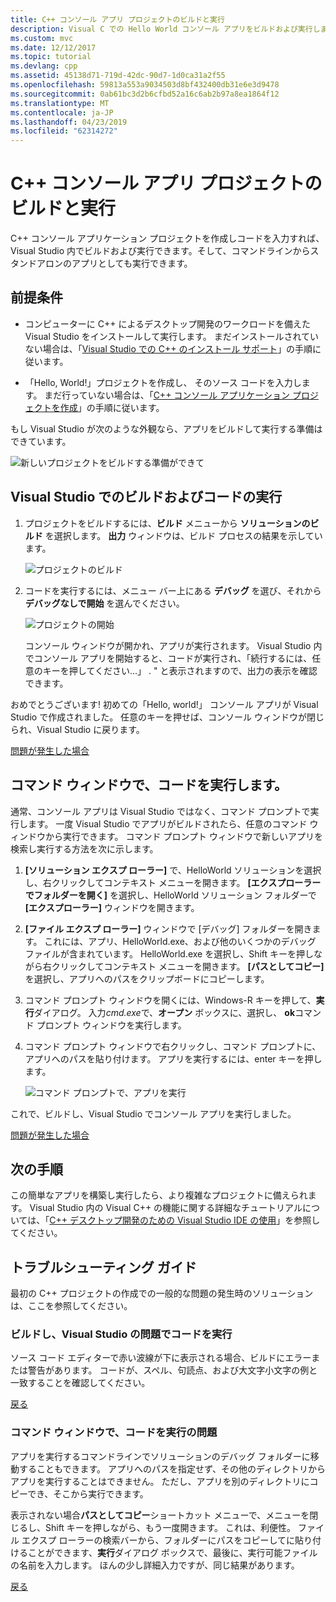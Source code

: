```yaml
---
title: C++ コンソール アプリ プロジェクトのビルドと実行
description: Visual C での Hello World コンソール アプリをビルドおよび実行します。
ms.custom: mvc
ms.date: 12/12/2017
ms.topic: tutorial
ms.devlang: cpp
ms.assetid: 45138d71-719d-42dc-90d7-1d0ca31a2f55
ms.openlocfilehash: 59813a553a9034503d8bf432400db31e6e3d9478
ms.sourcegitcommit: 0ab61bc3d2b6cfbd52a16c6ab2b97a8ea1864f12
ms.translationtype: MT
ms.contentlocale: ja-JP
ms.lasthandoff: 04/23/2019
ms.locfileid: "62314272"
---
```

# <a name="build-and-run-a-c-console-app-project"></a>C++ コンソール アプリ プロジェクトのビルドと実行

C++ コンソール アプリケーション プロジェクトを作成しコードを入力すれば、Visual Studio 内でビルドおよび実行できます。そして、コマンドラインからスタンドアロンのアプリとしても実行できます。

## <a name="prerequisites"></a>前提条件

- コンピューターに C++ によるデスクトップ開発のワークロードを備えた Visual Studio をインストールして実行します。 まだインストールされていない場合は、「[Visual Studio での C++ のインストール サポート](vscpp-step-0-installation.md)」の手順に従います。

- 「Hello, World!」プロジェクトを作成し、 そのソース コードを入力します。 まだ行っていない場合は、「[C++ コンソール アプリケーション プロジェクトを作成](vscpp-step-1-create.md)」の手順に従います。

もし Visual Studio が次のような外観なら、アプリをビルドして実行する準備はできています。

   ![新しいプロジェクトをビルドする準備ができて](media/vscpp-ready-to-build.png "新しいプロジェクトを構築する準備")

## <a name="build-and-run-your-code-in-visual-studio"></a>Visual Studio でのビルドおよびコードの実行

1. プロジェクトをビルドするには、**ビルド** メニューから **ソリューションのビルド** を選択します。 **出力** ウィンドウは、ビルド プロセスの結果を示しています。

   ![プロジェクトのビルド](media/vscpp-build-solution.gif "プロジェクトのビルド")

1. コードを実行するには、メニュー バー上にある **デバッグ** を選び、それから **デバッグなしで開始** を選んでください。

   ![プロジェクトの開始](media/vscpp-start-without-debugging.gif "プロジェクトの開始")

   コンソール ウィンドウが開かれ、アプリが実行されます。 Visual Studio 内でコンソール アプリを開始すると、コードが実行され、「続行するには、任意のキーを押してください...」 . " と表示されますので、出力の表示を確認できます。

おめでとうございます! 初めての「Hello, world!」 コンソール アプリが Visual Studio で作成されました。 任意のキーを押せば、コンソール ウィンドウが閉じられ、Visual Studio に戻ります。

[問題が発生した場合](#build-and-run-your-code-in-visual-studio-issues)

## <a name="run-your-code-in-a-command-window"></a>コマンド ウィンドウで、コードを実行します。

通常、コンソール アプリは Visual Studio ではなく、コマンド プロンプトで実行します。 一度 Visual Studio でアプリがビルドされたら、任意のコマンド ウィンドウから実行できます。 コマンド プロンプト ウィンドウで新しいアプリを検索し実行する方法を次に示します。

1. **[ソリューション エクスプ ローラー]** で、HelloWorld ソリューションを選択し、右クリックしてコンテキスト メニューを開きます。 **[エクスプローラーでフォルダーを開く]** を選択し、HelloWorld ソリューション フォルダーで **[エクスプローラー]** ウィンドウを開きます。

1. **[ファイル エクスプ ローラー]** ウィンドウで [デバッグ] フォルダーを開きます。 これには、アプリ、HelloWorld.exe、および他のいくつかのデバッグ ファイルが含まれています。 HelloWorld.exe を選択し、Shift キーを押しながら右クリックしてコンテキスト メニューを開きます。 **[パスとしてコピー]** を選択し、アプリへのパスをクリップボードにコピーします。

1. コマンド プロンプト ウィンドウを開くには、Windows-R キーを押して、**実行**ダイアログ。 入力*cmd.exe*で、**オープン** ボックスに、選択し、 **ok**コマンド プロンプト ウィンドウを実行します。

1. コマンド プロンプト ウィンドウで右クリックし、コマンド プロンプトに、アプリへのパスを貼り付けます。 アプリを実行するには、enter キーを押します。

   ![コマンド プロンプトで、アプリを実行](media/vscpp-run-in-cmd.gif "コマンド プロンプトで、アプリの実行")

これで、ビルドし、Visual Studio でコンソール アプリを実行しました。

[問題が発生した場合](#run-your-code-in-a-command-window-issues)

## <a name="next-steps"></a>次の手順

この簡単なアプリを構築し実行したら、より複雑なプロジェクトに備えられます。 Visual Studio 内の Visual C++ の機能に関する詳細なチュートリアルについては、「[C++ デスクトップ開発のための Visual Studio IDE の使用](../ide/using-the-visual-studio-ide-for-cpp-desktop-development.md)」を参照してください。

## <a name="troubleshooting-guide"></a>トラブルシューティング ガイド

最初の C++ プロジェクトの作成での一般的な問題の発生時のソリューションは、ここを参照してください。

### <a name="build-and-run-your-code-in-visual-studio-issues"></a>ビルドし、Visual Studio の問題でコードを実行

ソース コード エディターで赤い波線が下に表示される場合、ビルドにエラーまたは警告があります。 コードが、スペル、句読点、および大文字小文字の例と一致することを確認してください。

[戻る](#build-and-run-your-code-in-visual-studio)

### <a name="run-your-code-in-a-command-window-issues"></a>コマンド ウィンドウで、コードを実行の問題

アプリを実行するコマンドラインでソリューションのデバッグ フォルダーに移動することもできます。 アプリへのパスを指定せず、その他のディレクトリからアプリを実行することはできません。 ただし、アプリを別のディレクトリにコピーでき、そこから実行できます。

表示されない場合**パスとしてコピー**ショートカット メニューで、メニューを閉じるし、Shift キーを押しながら、もう一度開きます。 これは、利便性。 ファイル エクスプ ローラーの検索バーから、フォルダーにパスをコピーしてに貼り付けることができます、**実行**ダイアログ ボックスで、最後に、実行可能ファイルの名前を入力します。 ほんの少し詳細入力ですが、同じ結果があります。

[戻る](#run-your-code-in-a-command-window)

<iframe src="" height="0" width="0" frameborder="0" name="frameTarget" />
